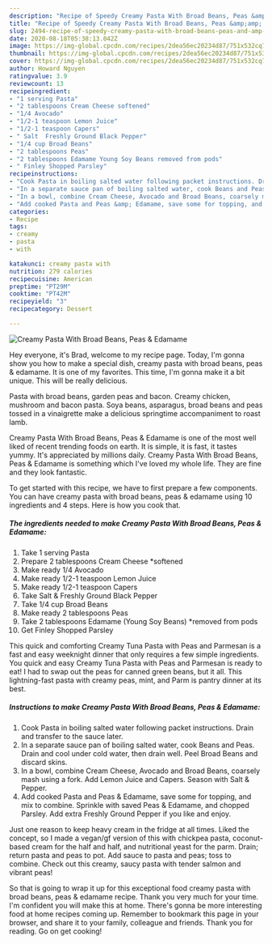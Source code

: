 ```yaml
---
description: "Recipe of Speedy Creamy Pasta With Broad Beans, Peas &amp;amp; Edamame"
title: "Recipe of Speedy Creamy Pasta With Broad Beans, Peas &amp;amp; Edamame"
slug: 2494-recipe-of-speedy-creamy-pasta-with-broad-beans-peas-and-amp-edamame
date: 2020-08-18T05:38:13.042Z
image: https://img-global.cpcdn.com/recipes/2dea56ec20234d87/751x532cq70/creamy-pasta-with-broad-beans-peas-edamame-recipe-main-photo.jpg
thumbnail: https://img-global.cpcdn.com/recipes/2dea56ec20234d87/751x532cq70/creamy-pasta-with-broad-beans-peas-edamame-recipe-main-photo.jpg
cover: https://img-global.cpcdn.com/recipes/2dea56ec20234d87/751x532cq70/creamy-pasta-with-broad-beans-peas-edamame-recipe-main-photo.jpg
author: Howard Nguyen
ratingvalue: 3.9
reviewcount: 13
recipeingredient:
- "1 serving Pasta"
- "2 tablespoons Cream Cheese softened"
- "1/4 Avocado"
- "1/2-1 teaspoon Lemon Juice"
- "1/2-1 teaspoon Capers"
- " Salt  Freshly Ground Black Pepper"
- "1/4 cup Broad Beans"
- "2 tablespoons Peas"
- "2 tablespoons Edamame Young Soy Beans removed from pods"
- " Finley Shopped Parsley"
recipeinstructions:
- "Cook Pasta in boiling salted water following packet instructions. Drain and transfer to the sauce later."
- "In a separate sauce pan of boiling salted water, cook Beans and Peas. Drain and cool under cold water, then drain well. Peel Broad Beans and discard skins."
- "In a bowl, combine Cream Cheese, Avocado and Broad Beans, coarsely mash using a fork. Add Lemon Juice and Capers. Season with Salt &amp; Pepper."
- "Add cooked Pasta and Peas &amp; Edamame, save some for topping, and mix to combine. Sprinkle with saved Peas &amp; Edamame, and chopped Parsley. Add extra Freshly Ground Pepper if you like and enjoy."
categories:
- Recipe
tags:
- creamy
- pasta
- with

katakunci: creamy pasta with 
nutrition: 279 calories
recipecuisine: American
preptime: "PT29M"
cooktime: "PT42M"
recipeyield: "3"
recipecategory: Dessert

---
```



![Creamy Pasta With Broad Beans, Peas &amp; Edamame](https://img-global.cpcdn.com/recipes/2dea56ec20234d87/751x532cq70/creamy-pasta-with-broad-beans-peas-edamame-recipe-main-photo.jpg)

Hey everyone, it's Brad, welcome to my recipe page. Today, I'm gonna show you how to make a special dish, creamy pasta with broad beans, peas &amp; edamame. It is one of my favorites. This time, I'm gonna make it a bit unique. This will be really delicious.

Pasta with broad beans, garden peas and bacon. Creamy chicken, mushroom and bacon pasta. Soya beans, asparagus, broad beans and peas tossed in a vinaigrette make a delicious springtime accompaniment to roast lamb.

Creamy Pasta With Broad Beans, Peas &amp; Edamame is one of the most well liked of recent trending foods on earth. It is simple, it is fast, it tastes yummy. It's appreciated by millions daily. Creamy Pasta With Broad Beans, Peas &amp; Edamame is something which I've loved my whole life. They are fine and they look fantastic.


To get started with this recipe, we have to first prepare a few components. You can have creamy pasta with broad beans, peas &amp; edamame using 10 ingredients and 4 steps. Here is how you cook that.

<!--inarticleads1-->

##### The ingredients needed to make Creamy Pasta With Broad Beans, Peas &amp; Edamame:

1. Take 1 serving Pasta
1. Prepare 2 tablespoons Cream Cheese *softened
1. Make ready 1/4 Avocado
1. Make ready 1/2-1 teaspoon Lemon Juice
1. Make ready 1/2-1 teaspoon Capers
1. Take  Salt &amp; Freshly Ground Black Pepper
1. Take 1/4 cup Broad Beans
1. Make ready 2 tablespoons Peas
1. Take 2 tablespoons Edamame (Young Soy Beans) *removed from pods
1. Get  Finley Shopped Parsley


This quick and comforting Creamy Tuna Pasta with Peas and Parmesan is a fast and easy weeknight dinner that only requires a few simple ingredients. You quick and easy Creamy Tuna Pasta with Peas and Parmesan is ready to eat! I had to swap out the peas for canned green beans, but it all. This lightning-fast pasta with creamy peas, mint, and Parm is pantry dinner at its best. 

<!--inarticleads2-->

##### Instructions to make Creamy Pasta With Broad Beans, Peas &amp; Edamame:

1. Cook Pasta in boiling salted water following packet instructions. Drain and transfer to the sauce later.
1. In a separate sauce pan of boiling salted water, cook Beans and Peas. Drain and cool under cold water, then drain well. Peel Broad Beans and discard skins.
1. In a bowl, combine Cream Cheese, Avocado and Broad Beans, coarsely mash using a fork. Add Lemon Juice and Capers. Season with Salt &amp; Pepper.
1. Add cooked Pasta and Peas &amp; Edamame, save some for topping, and mix to combine. Sprinkle with saved Peas &amp; Edamame, and chopped Parsley. Add extra Freshly Ground Pepper if you like and enjoy.


Just one reason to keep heavy cream in the fridge at all times. Liked the concept, so I made a vegan/gf version of this with chickpea pasta, coconut-based cream for the half and half, and nutritional yeast for the parm. Drain; return pasta and peas to pot. Add sauce to pasta and peas; toss to combine. Check out this creamy, saucy pasta with tender salmon and vibrant peas! 

So that is going to wrap it up for this exceptional food creamy pasta with broad beans, peas &amp; edamame recipe. Thank you very much for your time. I'm confident you will make this at home. There's gonna be more interesting food at home recipes coming up. Remember to bookmark this page in your browser, and share it to your family, colleague and friends. Thank you for reading. Go on get cooking!
